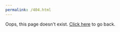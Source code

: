 ```yaml
---
permalink: /404.html
---
```

Oops, this page doesn't exist. [Click here](https://chenhao392.github.io/ecoc) to go back.
